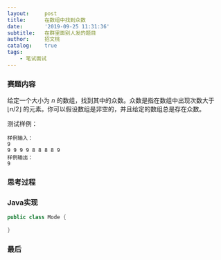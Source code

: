 ```yaml
---
layout:     post
title:      在数组中找到众数
date:       '2019-09-25 11:31:36'
subtitle:   在群里面别人发的题目
author:     招文桃
catalog:    true
tags:
    - 笔试面试
---
```


### 赛题内容

给定一个大小为 $n$ 的数组，找到其中的众数。众数是指在数组中出现次数大于 $\lfloor n/2 \rfloor$ 的元素。你可以假设数组是非空的，并且给定的数组总是存在众数。<!--more-->

测试样例： 

```
样例输入：
9
9 9 9 9 8 8 8 8 9
样例输出：
9
```

### 思考过程



### Java实现

```java
public class Mode {
    
}

```

### 最后


